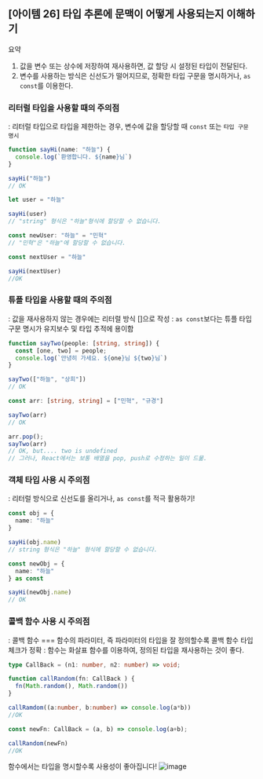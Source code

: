 ## [아이템 26] 타입 추론에 문맥이 어떻게 사용되는지 이해하기 
요약
1. 값을 변수 또는 상수에 저장하여 재사용하면, 값 할당 시 설정된 타입이 전달된다.
2. 변수를 사용하는 방식은 신선도가 떨어지므로, 정확한 타입 구문을 명시하거나, `as const`를 이용한다.

### 리터럴 타입을 사용할 때의 주의점
: 리터럴 타입으로 타입을 제한하는 경우, 변수에 값을 할당할 때 `const` 또는 `타입 구문 명시`
```ts
function sayHi(name: "하늘") {
  console.log(`환영합니다. ${name}님`)
}

sayHi("하늘")
// OK

let user = "하늘"

sayHi(user)
// "string" 형식은 "하늘"형식에 할당할 수 없습니다.

const newUser: "하늘" = "민혁"
// "민혁"은 "하늘"에 할당할 수 없습니다.

const nextUser = "하늘"

sayHi(nextUser)
//OK 
```

### 튜플 타입을 사용할 때의 주의점
: 값을 재사용하지 않는 경우에는 리터럴 방식 []으로 작성
: `as const`보다는 튜플 타입 구문 명시가 유지보수 및 타입 추적에 용이함
```ts
function sayTwo(people: [string, string]) {
  const [one, two] = people;
  console.log(`안녕히 가세요. ${one}님 ${two}님`)
}

sayTwo(["하늘", "상희"])
// OK

const arr: [string, string] = ["민혁", "규경"]

sayTwo(arr)
// OK

arr.pop();
sayTwo(arr)
// OK, but.... two is undefined
// 그러나, React에서는 보통 배열을 pop, push로 수정하는 일이 드묾.
```

### 객체 타입 사용 시 주의점
: 리터럴 방식으로 신선도를 올리거나, `as const`를 적극 활용하기!
```ts
const obj = {
  name: "하늘"
}

sayHi(obj.name)
// string 형식은 "하늘" 형식에 할당할 수 없습니다.

const newObj = {
  name: "하늘"
} as const

sayHi(newObj.name)
// OK
```

### 콜백 함수 사용 시 주의점
: 콜백 함수 === 함수의 파라미터, 즉 파라미터의 타입을 잘 정의할수록 콜백 함수 타입 체크가 정확
: 함수는 화살표 함수를 이용하여, 정의된 타입을 재사용하는 것이 좋다.
```ts
type CallBack = (n1: number, n2: number) => void;

function callRandom(fn: CallBack ) {
  fn(Math.random(), Math.random())
}

callRamdom((a:number, b:number) => console.log(a*b))
//OK

const newFn: CallBack = (a, b) => console.log(a+b);

callRandom(newFn)
//OK
```

함수에서는 타입을 명시할수록 사용성이 좋아집니다!
![image](https://github.com/code-itch/effective-typescript/assets/78120157/d2ee7660-6f15-4f64-bfdf-43ba30ec4fb8)


